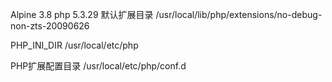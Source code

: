 Alpine 3.8 php 5.3.29 默认扩展目录
/usr/local/lib/php/extensions/no-debug-non-zts-20090626

PHP_INI_DIR
/usr/local/etc/php


PHP扩展配置目录
/usr/local/etc/php/conf.d


